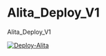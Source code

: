 # Alita_Deploy_V1
Alita_Deploy_V1

[![Deploy-Alita](https://www.herokucdn.com/deploy/button.svg)](https://heroku.com/deploy?template=https://github.com/MRwolfia/Alita_Deploy_V1)
